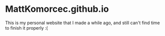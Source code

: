 # MattKomorcec.github.io
This is my personal website that I made a while ago, and still can't find time to finish it properly :(
